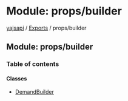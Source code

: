 # Module: props/builder

[yajsapi](../yajsapi.md) / [Exports](./) / props/builder

## Module: props/builder

### Table of contents

#### Classes

* [DemandBuilder](../classes/props_builder.demandbuilder.md)


